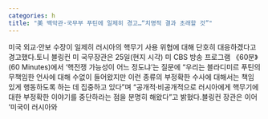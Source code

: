 ```yaml
---
categories: h
title: "美 백악관·국무부 푸틴에 일제히 경고…“치명적 결과 초래할 것”"
---
```

미국 외교·안보 수장이 일제히 러시아의 핵무기 사용 위협에 대해 단호히 대응하겠다고 경고했다.토니 블링컨 미 국무장관은 25일(현지 시각) 미 CBS 방송 프로그램 《60분》(60 Minutes)에서 ‘핵전쟁 가능성이 어느 정도냐’는 질문에 “우리는 블라디미르 푸틴의 무책임한 언사에 대해 수없이 들어왔지만 이런 종류의 부정확한 수사에 대해서는 책임 있게 행동하도록 하는 데 집중하고 있다”며 “공개적·비공개적으로 러시아에게 핵무기에 대한 부정확한 이야기를 중단하라는 점을 분명히 해왔다”고 밝혔다.블링컨 장관은 이어 ‘미국이 러시아와